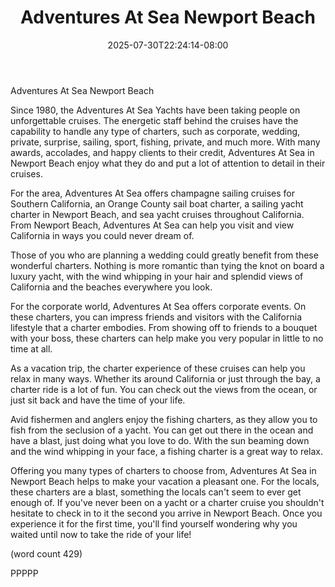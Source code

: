 ﻿---
title: "Adventures At Sea Newport Beach"
date: 2025-07-30T22:24:14-08:00
description: "long articles Tips for Web Success"
featured_image: "/images/long articles.jpg"
tags: ["long articles"]
---

Adventures At Sea Newport Beach

Since 1980, the Adventures At Sea Yachts have been 
taking people on unforgettable cruises.  The energetic
staff behind the cruises have the capability to 
handle any type of charters, such as corporate, wedding,
private, surprise, sailing, sport, fishing, private,
and much more.  With many awards, accolades, and happy
clients to their credit, Adventures At Sea in Newport
Beach enjoy what they do and put a lot of attention
to detail in their cruises.

For the area, Adventures At Sea offers champagne sailing
cruises for Southern California, an Orange County sail 
boat charter, a sailing yacht charter in Newport Beach,
and sea yacht cruises throughout California.  From
Newport Beach, Adventures At Sea can help you visit 
and view California in ways you could never dream of.

Those of you who are planning a wedding could greatly
benefit from these wonderful charters. Nothing is more
romantic than tying the knot on board a luxury yacht,
with the wind whipping in your hair and splendid views
of California and the beaches everywhere you look.

For the corporate world, Adventures At Sea offers 
corporate events.  On these charters, you can impress
friends and visitors with the California lifestyle that
a charter embodies.  From showing off to friends to 
a bouquet with your boss, these charters can help make
you very popular in little to no time at all.

As a vacation trip, the charter experience of these 
cruises can help you relax in many ways.  Whether its
around California or just through the bay, a charter 
ride is a lot of fun.  You can check out the views from
the ocean, or just sit back and have the time of your
life.

Avid fishermen and anglers enjoy the fishing charters,
as they allow you to fish from the seclusion of a 
yacht.  You can get out there in the ocean and have a 
blast, just doing what you love to do.  With the sun
beaming down and the wind whipping in your face, a 
fishing charter is a great way to relax.

Offering you many types of charters to choose from, 
Adventures At Sea in Newport Beach helps to make your
vacation a pleasant one.  For the locals, these charters
are a blast, something the locals can't seem to ever 
get enough of.  If you've never been on a yacht or a 
charter cruise you shouldn't hesitate to check in to it
the second you arrive in Newport Beach.  Once you 
experience it for the first time, you'll find yourself
wondering why you waited until now to take the ride of
your life!

(word count 429)

PPPPP

